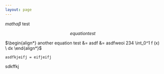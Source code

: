 ```yaml
---
layout: page
---
```


<script src="https://polyfill.io/v3/polyfill.min.js?features=es6"></script>
<script id="MathJax-script" async src="https://cdn.jsdelivr.net/npm/mathjax@3/es5/tex-mml-chtml.js"></script>

$math \alpha \beta$ test

$$
equation test
$$

$\begin{align*}
another equation test &= asdf
&= asdfweoi 234 \int_0^1 f (x) \ dx
\end{align*}$

```
asdfkjeifj = eifjeifj
```

sdkffkj


